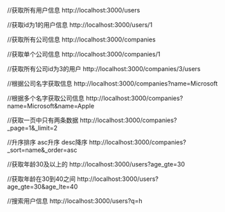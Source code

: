 //获取所有用户信息
http://localhost:3000/users

//获取id为1的用户信息
http://localhost:3000/users/1

//获取所有公司信息
http://localhost:3000/companies

//获取单个公司信息
http://localhost:3000/companies/1

//获取所有公司id为3的用户
http://localhost:3000/companies/3/users

//根据公司名字获取信息
http://localhost:3000/companies?name=Microsoft

//根据多个名字获取公司信息
http://localhost:3000/companies?name=Microsoft&name=Apple

//获取一页中只有两条数据
http://localhost:3000/companies?_page=1&_limit=2

//升序排序 asc升序 desc降序
http://localhost:3000/companies?_sort=name&_order=asc

//获取年龄30及以上的
http://localhost:3000/users?age_gte=30

//获取年龄在30到40之间
http://localhost:3000/users?age_gte=30&age_lte=40

//搜索用户信息
http://localhost:3000/users?q=h
